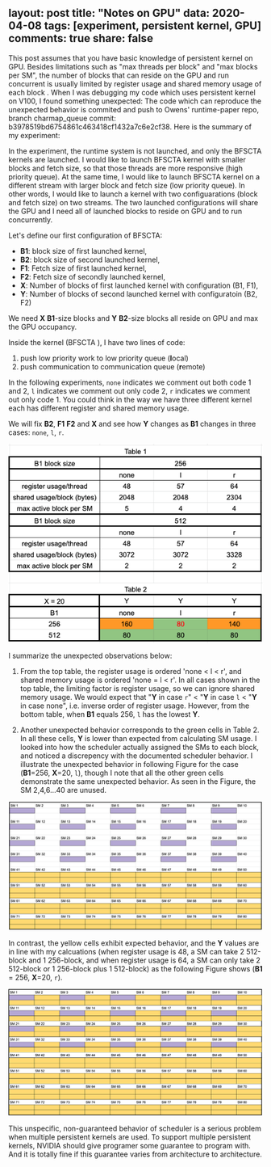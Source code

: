 
layout: post
title: "Notes on GPU"
data: 2020-04-08
tags: [experiment, persistent kernel, GPU]
comments: true
share: false
---

This post assumes that you have basic knowledge of persistent kernel on GPU. 
Besides limitations such as "max threads per block" and "max blocks per SM", the number of blocks that can reside on the GPU and run concurrent is usually limited by register usage and shared memory usage of each block . When I was debugging my code which uses persistent kernel on V100, I found something unexpected: The code which can reproduce the unexpected behavior is commited and push to Owens' runtime-paper repo, branch charmap_queue commit: b3978519bd6754861c463418cf1432a7c6e2cf38. Here is the summary of my experiment:

In the experiment, the runtime system is not launched, and only the BFSCTA kernels are launched. I would like to launch BFSCTA kernel with smaller blocks and fetch size, so that those threads are more responsive (high priority queue). At the same time, I would like to launch BFSCTA kernel on a different stream with larger block and fetch size (low priority queue). In other words, I would like to launch a kernel with two configuarations (block and fetch size) on two streams. The two launched configurations will share the GPU and I need all of launched blocks to reside on GPU and to run concurrently. 

Let's define our first configuration of BFSCTA: 
   * **B1**: block size of first launched kernel,
   * **B2**: block size of second launched kernel,
   * **F1**: Fetch size of first launched kernel, 
   * **F2**: Fetch size of secondly launched kernel,
   * **X**: Number of blocks of first launched kernel with configuration (B1, F1),
   * **Y**: Number of blocks of second launched kernel with configuratoin (B2, F2)

We need **X** **B1**-size blocks and **Y** **B2**-size blocks all reside on GPU and max the GPU occupancy. 

Inside the kernel (BFSCTA ), I have two lines of code:
   1. push low priority work to low priority queue (**l**ocal)
   2. push communication to communication queue (**r**emote)  

In the following experiments, `none` indicates we comment out both code 1 and 2, `l` indicates we comment out only code 2, `r` indicates we comment out only code 1. You could think in the way we have three different kernel each has different register and shared memory usage. 

We will fix **B2**, **F1** **F2** and **X** and see how **Y** changes as **B1** changes in three cases: `none`, `l`, `r`. 

![](https://github.com/YuxinxinChen/YuxinxinChen.github.io/blob/master/images/persist.png)

I summarize the unexpected observations below:

1. From the top table, the register usage is ordered 'none < l < r', and shared memory usage is ordered 'none = l < r'. In all cases shown in the top table, the limiting factor is register usage, so we can ignore shared memory usage. We would expect that "**Y** in case `r`" < "**Y** in case `l` < "**Y** in case none", i.e. inverse order of register usage. However, from the bottom table, when **B1** equals 256, `l` has the lowest **Y**. 

2. Another unexpected behavior corresponds to the green cells in Table 2. In all these cells, **Y** is lower than expected from calculating SM usage. I looked into how the scheduler actually assigned the SMs to each block, and noticed a discrepency with the documented scheduler behavior. I illustrate the unexpected behavior in following Figure for the case (**B1**=256, **X**=20, `l`), though I note that all the other green cells demonstrate the same unexpected behavior. As seen in the Figure, the SM 2,4,6...40 are unused. 

![](https://github.com/YuxinxinChen/YuxinxinChen.github.io/blob/master/images/sms.png)

In contrast, the yellow cells exhibit expected behavior, and the **Y** values are in line with my calcuations (when register usage is 48, a SM can take 2 512-block and 1 256-block, and when register usage is 64, a SM can only take 2 512-block or 1 256-block plus 1 512-block) as the following Figure shows (**B1** = 256, **X**=20, `r`).

![](https://github.com/YuxinxinChen/YuxinxinChen.github.io/blob/master/images/sms2.png)

This unspecific, non-guaranteed behavior of scheduler is a serious problem when multiple persistent kernels are used. To support multiple persistent kernels, NVIDIA should give programer some guarantee to program with. And it is totally fine if this guarantee varies from architecture to architecture.
